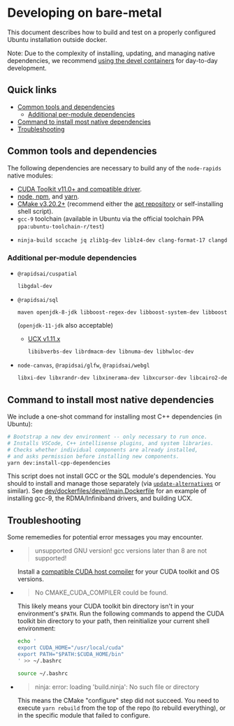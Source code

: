 # Developing on bare-metal

This document describes how to build and test on a properly configured Ubuntu installation outside docker.

Note: Due to the complexity of installing, updating, and managing native dependencies, we recommend [using the devel containers](https://github.com/rapidsai/node/blob/main/DEVELOP.md) for day-to-day development.

## Quick links

* [Common tools and dependencies](#common-tools-and-dependencies)
  * [Additional per-module dependencies](#additional-per-module-dependencies)
* [Command to install most native dependencies](#command-to-install-most-native-dependencies)
* [Troubleshooting](#troubleshooting)

## Common tools and dependencies

The following dependencies are necessary to build any of the `node-rapids` native modules:

* [CUDA Toolkit v11.0+ and compatible driver](https://developer.nvidia.com/cuda-downloads).
* [node, npm](https://github.com/nvm-sh/nvm#installing-and-updating), and [yarn](https://yarnpkg.com/getting-started/install).
* [CMake v3.20.2+](https://cmake.org/) (recommend either the [apt repository](https://apt.kitware.com/) or self-installing shell script).
* `gcc-9` toolchain (available in Ubuntu via the official toolchain PPA `ppa:ubuntu-toolchain-r/test`)
* ```txt
  ninja-build sccache jq zlib1g-dev liblz4-dev clang-format-17 clangd-17 lldb-17
  ```

### Additional per-module dependencies

* `@rapidsai/cuspatial`

  ```txt
  libgdal-dev
  ```

* `@rapidsai/sql`

  ```txt
  maven openjdk-8-jdk libboost-regex-dev libboost-system-dev libboost-filesystem-dev
  ```

  (`openjdk-11-jdk` also acceptable)

  * [UCX v1.11.x](https://github.com/openucx/ucx.git)

    ```txt
    libibverbs-dev librdmacm-dev libnuma-dev libhwloc-dev
    ```

* `node-canvas`, `@rapidsai/glfw`, `@rapidsai/webgl`

  ```txt
  libxi-dev libxrandr-dev libxinerama-dev libxcursor-dev libcairo2-dev libpango1.0-dev libjpeg-dev libgif-dev librsvg2-dev extra-cmake-modules libwayland-dev wayland-protocols libxkbcommon-dev build-essential libxmu-dev libxi-dev libgl1-mesa-dev libegl1-mesa-dev libglu1-mesa-dev
  ```

## Command to install most native dependencies

We include a one-shot command for installing most C++ dependencies (in Ubuntu):

```bash
# Bootstrap a new dev environment -- only necessary to run once.
# Installs VSCode, C++ intellisense plugins, and system libraries.
# Checks whether individual components are already installed,
# and asks permission before installing new components.
yarn dev:install-cpp-dependencies
```

This script does not install GCC or the SQL module's dependencies. You should to install and manage those separately (via [`update-alternatives`](http://manpages.ubuntu.com/manpages/trusty/man8/update-alternatives.8.html) or similar). See [dev/dockerfiles/devel/main.Dockerfile](https://github.com/rapidsai/node/blob/main/dev/dockerfiles/devel/main.Dockerfile) for an example of installing gcc-9, the RDMA/Infiniband drivers, and building UCX.

## Troubleshooting

Some rememedies for potential error messages you may encounter.

* > unsupported GNU version! gcc versions later than 8 are not supported!

  Install a [compatible CUDA host compiler](https://docs.nvidia.com/cuda/cuda-installation-guide-linux/index.html#system-requirements) for your CUDA toolkit and OS versions.

* >  No CMAKE_CUDA_COMPILER could be found.

  This likely means your CUDA toolkit bin directory isn't in your environment's `$PATH`.
  Run the following commands to append the CUDA toolkit bin directory to your path,
  then reinitialize your current shell environment:

  ```bash
  echo '
  export CUDA_HOME="/usr/local/cuda"
  export PATH="$PATH:$CUDA_HOME/bin"
  ' >> ~/.bashrc

  source ~/.bashrc
  ```

* > ninja: error: loading 'build.ninja': No such file or directory

  This means the CMake "configure" step did not succeed. You need to execute `yarn rebuild` from the top of the repo (to rebuild everything), or in the specific module that failed to configure.
